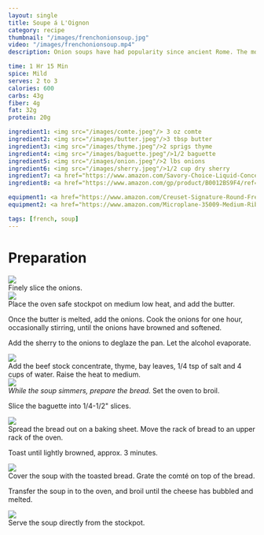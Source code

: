 ```yaml
---
layout: single
title: Soupe á L'Oignon
category: recipe
thumbnail: "/images/frenchonionsoup.jpg"
video: "/images/frenchonionsoup.mp4"
description: Onion soups have had popularity since ancient Rome. The modern version we eat today originates in France in the 18th century. Onions are cooked in butter until tenderly sweet and simmered with beef stock and herbs. Topped with baguette and bubbly comté, this dish is indulgent with flavor.

time: 1 Hr 15 Min
spice: Mild
serves: 2 to 3
calories: 600
carbs: 43g
fiber: 4g
fat: 32g
protein: 20g

ingredient1: <img src="/images/comte.jpeg"/> 3 oz comte 
ingredient2: <img src="/images/butter.jpeg"/>3 tbsp butter
ingredient3: <img src="/images/thyme.jpeg"/>2 sprigs thyme
ingredient4: <img src="/images/baguette.jpeg"/>1/2 baguette
ingredient5: <img src="/images/onion.jpeg"/>2 lbs onions
ingredient6: <img src="/images/sherry.jpeg"/>1/2 cup dry sherry
ingredient7: <a href="https://www.amazon.com/Savory-Choice-Liquid-Concentrate-5-1-Ounce/dp/B001E5E2AO/ref=as_li_ss_tl?_encoding=UTF8&refRID=QTSEFQATQ02TWP5SFRCX&th=1&linkCode=ll1&tag=cilalime09-20&linkId=88ebb56f1d43ae9b7cc9ca720f569f52"><img src="/images/beefstock.jpeg"/>2 cups beef stock </a>
ingredient8: <a href="https://www.amazon.com/gp/product/B0012BS9F4/ref=as_li_ss_tl?ie=UTF8&fpl=fresh&pf_rd_m=ATVPDKIKX0DER&pf_rd_s=&pf_rd_r=9Q6JR4SW7WJBXJX4X3E0&pf_rd_t=36701&pf_rd_p=a6aaf593-1ba4-4f4e-bdcc-0febe090b8ed&pf_rd_i=desktop&th=1&linkCode=ll1&tag=cilalime09-20&linkId=a1cd7a589a20afee62dac0276ee7ed22"><img src="/images/bay.jpeg"/>2 bay leaves </a>

equipment1: <a href="https://www.amazon.com/Creuset-Signature-Round-French-Truffle/dp/B0076NOFSC/ref=as_li_ss_tl?s=kitchen&rps=1&ie=UTF8&qid=1481598867&sr=1-38&keywords=le+creuset&refinements=p_85:2470955011&th=1&linkCode=ll1&tag=cilalime09-20&linkId=9987204213f6c7ac4d1e12889972e623"><img src="/images/stockpot.jpeg"/>oven safe stockpot </a>
equipment2: <a href="https://www.amazon.com/Microplane-35009-Medium-Ribbon-Grater/dp/B00009WE3V/ref=as_li_ss_tl?s=kitchen&ie=UTF8&qid=1482039177&sr=1-10&keywords=microplane&linkCode=ll1&tag=cilalime09-20&linkId=e0f7f0f676e7565f4b0f1ff0b4f8c1f6"><img src="/images/coarsegrater.jpeg"/>coarse grater </a>

tags: [french, soup]
---
```

<div id="preparation">
<h1>Preparation</h1>
</div>

<div id="instruction">
<div id="image"><img src="/images/frenchonionsoup1.jpeg"/> </div>
<div id="step">Finely slice the onions.</div>
</div>

<div id="instruction">
<div id="image"><img src="/images/frenchonionsoup2.jpeg"/> </div>
<div id="step">Place the oven safe stockpot on medium low heat, and add the butter.
<p>Once the butter is melted, add the onions. Cook the onions for one hour, occasionally stirring, until the onions have browned and softened.</p>
<p>Add the sherry to the onions to deglaze the pan. Let the alcohol evaporate.</p></div>
</div>

<div id="instruction">
<div id="image"><img src="/images/frenchonionsoup3.jpeg"/> </div>
<div id="step">Add the beef stock concentrate, thyme, bay leaves, 1/4 tsp of salt and 4 cups of water. Raise the heat to medium.</div>
</div>

<div id="instruction">
<div id="image"><img src="/images/frenchonionsoup4.jpeg"/> </div>
<div id="step"><i>While the soup simmers, prepare the bread.</i> Set the oven to broil.
<p>Slice the baguette into 1/4-1/2" slices.</p></div>
</div>

<div id="instruction">
<div id="image"><img src="/images/frenchonionsoup5.jpeg"/> </div>
<div id="step">Spread the bread out on a baking sheet. Move the rack of bread to an upper rack of the oven.
<p>Toast until lightly browned, approx. 3 minutes.</p></div>
</div>

<div id="instruction">
<div id="image"><img src="/images/frenchonionsoup6.jpeg"/> </div>
<div id="step">Cover the soup with the toasted bread. Grate the comté on top of the bread.
<p>Transfer the soup in to the oven, and broil until the cheese has bubbled and melted.</p></div>
</div>

<div id="instruction">
<div id="image"><img src="/images/frenchonionsoup7.jpeg"/> </div>
<div id="step">Serve the soup directly from the stockpot.</div>
</div>
